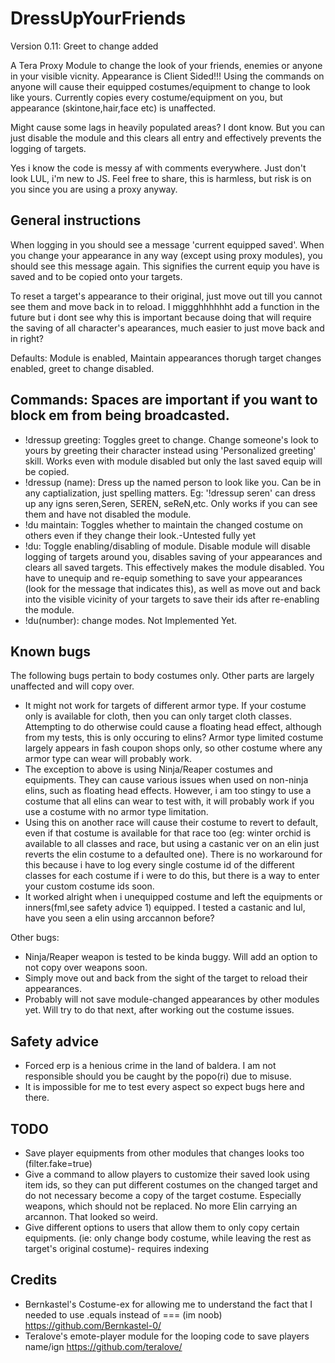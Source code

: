 # DressUpYourFriends
Version 0.11: Greet to change added

A Tera Proxy Module to change the look of your friends, enemies or anyone in your visible vicnity. Appearance is Client Sided!!! Using the commands on anyone will cause their equipped costumes/equipment to change to look like yours. Currently copies every costume/equipment on you, but appearance (skintone,hair,face etc) is unaffected.

Might cause some lags in heavily populated areas? I dont know. But you can just disable the module and this clears all entry and effectively prevents the logging of targets.

Yes i know the code is messy af with comments everywhere. Just don't look LUL, i'm new to JS. Feel free to share, this is harmless, but risk is on you since you are using a proxy anyway.

## General instructions
When logging in you should see a message 'current equipped saved'. When you change your appearance in any way (except using proxy modules), you should see this message again. This signifies the current equip you have is saved and to be copied onto your targets.

To reset a target's appearance to their original, just move out till you cannot see them and move back in to reload. I miggghhhhhht add a function in the future but i dont see why this is important because doing that will require the saving of all character's apearances, much easier to just move back and in right?

Defaults: Module is enabled, Maintain appearances thorugh target changes enabled, greet to change disabled.
## Commands: Spaces are important if you want to block em from being broadcasted.
- !dressup greeting: Toggles greet to change. Change someone's look to yours by greeting their character instead using 'Personalized greeting' skill. Works even with module disabled but only the last saved equip will be copied.
- !dressup (name): Dress up the named person to look like you. Can be in any captialization, just spelling matters. Eg: '!dressup seren' can dress up any igns seren,Seren, SEREN, seReN,etc. Only works if you can see them and have not disabled the module.
- !du maintain: Toggles whether to maintain the changed costume on others even if they change their look.-Untested fully yet
- !du: Toggle enabling/disabling of module. Disable module will disable logging of targets around you, disables saving of your appearances and clears all saved targets. This effectively makes the module disabled. You have to unequip and re-equip something to save your appearances (look for the message that indicates this), as well as move out and back into the visible vicinity of your targets to save their ids after re-enabling the module.
- !du(number): change modes. Not Implemented Yet.

## Known bugs
The following bugs pertain to body costumes only. Other parts are largely unaffected and will copy over.
- It might not work for targets of different armor type. If your costume only is available for cloth, then you can only target cloth classes. Attempting to do otherwise could cause a floating head effect, although from my tests, this is only occuring to elins?  Armor type limited costume largely appears in fash coupon shops only, so other costume where any armor type can wear will probably work.
- The exception to above is using Ninja/Reaper costumes and equipments. They  can cause various issues when used on non-ninja elins, such as floating head effects. However, i am too stingy to use a costume that all elins can wear to test with, it will probably work if you use a costume with no armor type limitation.
- Using this on another race will cause their costume to revert to default, even if that costume is available for that race too (eg: winter orchid is available to all classes and race, but using a castanic ver on an elin just reverts the elin costume to a defaulted one). There is no workaround for this because i have to log every single costume id of the different classes for each costume if i were to do this, but there is a way to enter your custom costume ids soon.
- It worked alright when i unequipped costume and left the equipments or inners(fml,see safety advice 1) equipped.  I tested a castanic and lul, have you seen a elin using arccannon before?

Other bugs:
- Ninja/Reaper weapon is tested to be kinda buggy. Will add an option to not copy over weapons soon.
- Simply move out and back from the sight of the target to reload their appearances.
- Probably will not save module-changed appearances by other modules yet. Will try to do that next, after working out the costume issues.

## Safety advice
- Forced erp is a henious crime in the land of baldera. I am not responsible should you be caught by the popo(ri) due to misuse.
- It is impossible for me to test every aspect so expect bugs here and there.


## TODO
- Save player equipments from other modules that changes looks too (filter.fake=true)
- Give a command to allow players to customize their saved look using item ids, so they can put different costumes on the changed target and do not necessary become a copy of the target costume. Especially weapons, which should not be replaced. No more Elin carrying an arcannon. That looked so weird. 
- Give different options to users that allow them to only copy certain equipments. (ie: only change body costume, while leaving the rest as target's original costume)- requires indexing 

## Credits 
- Bernkastel's Costume-ex for allowing me to understand the fact that I needed to use .equals instead of === (im noob)
https://github.com/Bernkastel-0/
- Teralove's emote-player module for the looping code to save players name/ign 
https://github.com/teralove/
